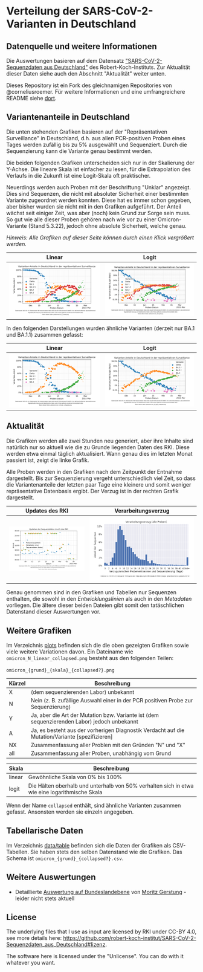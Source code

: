 # Verteilung der SARS-CoV-2-Varianten in Deutschland

## Datenquelle und weitere Informationen
Die Auswertungen basieren auf dem Datensatz ["SARS-CoV-2-Sequenzdaten aus Deutschland"](https://github.com/robert-koch-institut/SARS-CoV-2-Sequenzdaten_aus_Deutschland) des Robert-Koch-Instituts. Zur Aktualität dieser Daten siehe auch den Abschnitt "Aktualität" weiter unten.

Dieses Repository ist ein Fork des gleichnamigen Repositories von @corneliusroemer. Für weitere Informationen und eine umfrangreichere README siehe [dort](https://github.com/corneliusroemer/desh-data).

## Variantenanteile in Deutschland
Die unten stehenden Grafiken basieren auf der "Repräsentativen Surveillance" in Deutschland, d.h. aus allen PCR-positiven Proben eines Tages werden zufällig bis zu 5% ausgewählt und Sequenziert. Durch die Sequenzierung kann die Variante genau bestimmt werden.

Die beiden folgenden Grafiken unterscheiden sich nur in der Skalierung der Y-Achse. Die lineare Skala ist einfacher zu lesen, für die Extrapolation des Verlaufs in die Zukunft ist eine Logit-Skala oft praktischer.

Neuerdings werden auch Proben mit der Beschriftung "Unklar" angezeigt. Dies sind Sequenzen, die nicht mit absoluter Sicherheit einer bestimmten Variante zugeordnet werden konnten. Diese hat es immer schon gegeben, aber bisher wurden sie nicht mit in den Grafiken aufgeführt. Der Anteil wächst seit einiger Zeit, was aber (noch) kein Grund zur Sorge sein muss. So gut wie alle dieser Proben gehören nach wie vor zu einer Omicron-Variante (Stand 5.3.22), jedoch ohne absolute Sicherheit, welche genau.

_Hinweis: Alle Grafiken auf dieser Seite können durch einen Klick vergrößert werden._

Linear                                       |  Logit
:-------------------------------------------:|:-------------------------:
![N Linear Plot](https://raw.githubusercontent.com/lenaschimmel/desh-data/main/plots/omicron_N_linear.png) | ![N Logit Plot](https://raw.githubusercontent.com/lenaschimmel/desh-data/main/plots/omicron_N_logit.png)




In den folgenden Darstellungen wurden ähnliche Varianten (derzeit nur BA.1 und BA.1.1) zusammen gefasst:

Linear                                                 |  Logit
:-----------------------------------------------------:|:-------------------------:
![N Linear Plot](https://raw.githubusercontent.com/lenaschimmel/desh-data/main/plots/omicron_N_linear_collapsed.png) | ![N Logit Plot](https://raw.githubusercontent.com/lenaschimmel/desh-data/main/plots/omicron_N_logit_collapsed.png)

## Aktualität
Die Grafiken werden alle zwei Stunden neu generiert, aber ihre Inhalte sind natürlich nur so aktuell wie die zu Grunde liegenden Daten des RKI. Diese werden etwa einmal täglich aktualisiert. Wann genau dies im letzten Monat passiert ist, zeigt die linke Grafik.

Alle Proben werden in den Grafiken nach dem Zeitpunkt der Entnahme dargestellt. Bis zur Sequenzierung vergeht unterschiedlich viel Zeit, so dass die Variantenanteile der letzten paar Tage eine kleinere und somit weniger repräsentative Datenbasis ergibt. Der Verzug ist in der rechten Grafik dargestellt.

Updates des RKI                   | Verarbeitungsverzug
:--------------------------------:|:-------------------------:
![Commit Plot](https://raw.githubusercontent.com/lenaschimmel/desh-data/main/plots/commits.png) | ![N Logit Plot](https://raw.githubusercontent.com/lenaschimmel/desh-data/main/plots/sequencing_delay.png)


Genau genommen sind in den Grafiken und Tabellen nur Sequenzen enthalten, die sowohl in den _Entwicklungslinien_ als auch in den _Metadaten_ vorliegen. Die ältere dieser beiden Dateien gibt somit den tatäschlichen Datenstand dieser Auswertungen vor.

## Weitere Grafiken
Im Verzeichnis [plots](https://github.com/lenaschimmel/desh-data/tree/main/plots) befinden sich die die oben gezeigten Grafiken sowie viele weitere Variationen davon. Ein Dateiname wie `omicron_N_linear_collapsed.png` besteht aus den folgenden Teilen:

`omicron_{grund}_{skala}_{collapsed?}.png`

Kürzel | Beschreibung
-------| ------------
X      | (dem sequenzierenden Labor) unbekannt
N      | Nein (z. B. zufällige Auswahl einer in der PCR positiven Probe zur Sequenzierung)
Y      | Ja, aber die Art der Mutation bzw. Variante ist (dem sequenzierenden Labor) jedoch unbekannt
A      | Ja, es besteht aus der vorherigen Diagnostik Verdacht auf die Mutation/Variante [spezifizieren]
NX     | Zusammenfassung aller Problen mit den Gründen "N" und "X"
all    | Zusammenfassung aller Proben, unabhängig vom Grund

Skala  | Beschreibung
-------| ------------
linear | Gewöhnliche Skala von 0% bis 100%
logit  | Die Hälten oberhalb und unterhalb von 50% verhalten sich in etwa wie eine logarithmische Skala

Wenn der Name `collapsed` enthält, sind ähnliche Varianten zusammen gefasst. Ansonsten werden sie einzeln angegeben.

## Tabellarische Daten
Im Verzeichnis [data/table](https://github.com/lenaschimmel/desh-data/tree/main/data/table) befinden sich die Daten der Grafiken als CSV-Tabellen. Sie haben stets den selben Datenstand wie die Grafiken. Das Schema ist `omicron_{grund}_{collapsed?}.csv`.

## Weitere Auswertungen
 * Detaillierte [Auswertung auf Bundeslandebene](https://github.com/mg14/desh-data/blob/bundeslaender/genomicsurveillance.ipynb) von [Moritz Gerstung](https://github.com/mg14) - leider nicht stets aktuell

## License

The underlying files that I use as input are licensed by RKI under CC-BY 4.0, see more details here: <https://github.com/robert-koch-institut/SARS-CoV-2-Sequenzdaten_aus_Deutschland#lizenz>.

The software here is licensed under the "Unlicense". You can do with it whatever you want.
